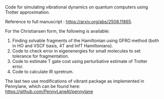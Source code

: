 Code for simulating vibrational dynamics on quantum computers using Trotter approximation.

Reference to full manuscript : https://arxiv.org/abs/2508.11865.

For the Christiansen form, the following is available:
1. Finding solvable fragments of the Hamiltonian using GFRO method (both in HO and VSCF basis, 4T and InfT Hamiltonians).
2. Code to check error in eigenenergies for small molecules to set tolerance for fragmentation.
3. Code to estimate T gate cost using perturbative estimate of Trotter error.
4. Code to calculate IR spretrum.

The last two use modifications of vibrant package as implemented in Pennylane, which can be found here:
https://github.com/PennyLaneAI/pennylane
